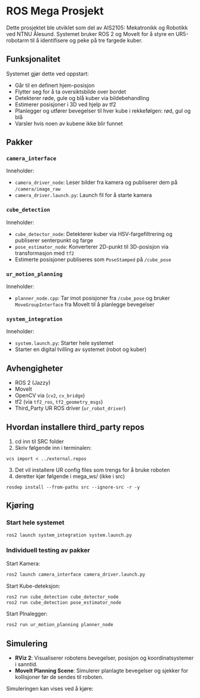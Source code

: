 # ROS Mega Prosjekt

Dette prosjektet ble utviklet som del av AIS2105: Mekatronikk og Robotikk ved NTNU Ålesund. Systemet bruker ROS 2 og MoveIt for å styre en UR5-robotarm til å identifisere og peke på tre fargede kuber.

## Funksjonalitet

Systemet gjør dette ved oppstart:

- Går til en definert hjem-posisjon
- Flytter seg for å ta oversiktsbilde over bordet
- Detekterer røde, gule og blå kuber via bildebehandling
- Estimerer posisjoner i 3D ved hjelp av tf2
- Planlegger og utfører bevegelser til hver kube i rekkefølgen: rød, gul og blå
- Varsler hvis noen av kubene ikke blir funnet

## Pakker

### `camera_interface`

Inneholder:

- `camera_driver_node`: Leser bilder fra kamera og publiserer dem på `/camera/image_raw`
- `camera_driver.launch.py`: Launch fil for å starte kamera

### `cube_detection`
  
  Inneholder:

- `cube_detector_node`: Detekterer kuber via HSV-fargefiltrering og publiserer senterpunkt og farge
- `pose_estimator_node`: Konverterer 2D-punkt til 3D-posisjon via transformasjon med `tf2`
- Estimerte posisjoner publiseres som `PoseStamped` på `/cube_pose`

### `ur_motion_planning`

  Inneholder:

- `planner_node.cpp`: Tar imot posisjoner fra `/cube_pose` og bruker `MoveGroupInterface` fra MoveIt til å planlegge bevegelser

### `system_integration`

  Inneholder:
  
- `system.launch.py`: Starter hele systemet
- Starter en digital tvilling av systemet (robot og kuber) 

## Avhengigheter

- ROS 2 (Jazzy)
- MoveIt
- OpenCV via (`cv2`, `cv_bridge`)
- tf2 (via `tf2_ros`, `tf2_geometry_msgs`)
- Third_Party UR ROS driver (`ur_robot_driver`)

## Hvordan installere third_party repos

1. cd inn til SRC folder
2. Skriv følgende inn i terminalen:
```
vcs import < ../external.repos
```
3. Det vil installere UR config files som trengs for å bruke roboten
4. deretter kjør følgende i mega_ws/ (ikke i src)
```
rosdep install --from-paths src --ignore-src -r -y
```


## Kjøring

### Start hele systemet

```bash
ros2 launch system_integration system.launch.py
```


### **Individuell testing av pakker**

Start Kamera:

```bash
ros2 launch camera_interface camera_driver.launch.py
```

Start Kube-deteksjon:

```bash
ros2 run cube_detection cube_detector_node
ros2 run cube_detection pose_estimator_node
```

Start Plnalegger:

```bash
ros2 run ur_motion_planning planner_node
```

## Simulering

- **RViz 2**: Visualiserer robotens bevegelser, posisjon og koordinatsystemer i sanntid.
- **MoveIt Planning Scene**: Simulerer planlagte bevegelser og sjekker for kollisjoner før de sendes til roboten.

Simuleringen kan vises ved å kjøre:
```bash

```

